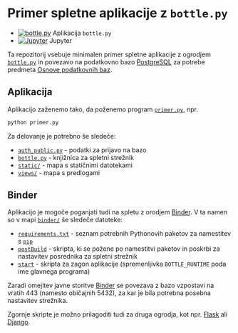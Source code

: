 # Primer spletne aplikacije z `bottle.py`

* [![bottle.py](https://mybinder.org/badge_logo.svg)](https://mybinder.org/v2/gh/jaanos/OPB-bottle/master?urlpath=proxy/8080/) Aplikacija `bottle.py`
* [![Jupyter](https://mybinder.org/badge_logo.svg)](https://mybinder.org/v2/gh/jaanos/OPB-bottle/master) Jupyter


Ta repozitorij vsebuje minimalen primer spletne aplikacije z ogrodjem [`bottle.py`](https://bottlepy.org/docs/dev/) in povezavo na podatkovno bazo [PostgreSQL](https://www.postgresql.org/) za potrebe predmeta [Osnove podatkovnih baz](https://github.com/jaanos/OPB).


## Aplikacija

Aplikacijo zaženemo tako, da poženemo program [`primer.py`](primer.py), npr.
```bash
python primer.py
```
Za delovanje je potrebno še sledeče:
* [`auth_public.py`](auth_public.py) - podatki za prijavo na bazo
* [`bottle.py`](bottle.py) - knjižnica za spletni strežnik
* [`static/`](static/) - mapa s statičnimi datotekami
* [`views/`](views/) - mapa s predlogami


## Binder

Aplikacijo je mogoče poganjati tudi na spletu z orodjem [Binder](https://mybinder.org/). V ta namen so v mapi [`binder/`](binder/) še sledeče datoteke:
* [`requirements.txt`](binder/requirements.txt) - seznam potrebnih Pythonovih paketov za namestitev s [`pip`](https://pypi.org/project/pip/)
* [`postBuild`](binder/postBuild) - skripta, ki se požene po namestitvi paketov in poskrbi za nastavitev posrednika za spletni strežnik
* [`start`](binder/start) - skripta za zagon aplikacije (spremenljivka `BOTTLE_RUNTIME` poda ime glavnega programa)

Zaradi omejitev javne storitve [Binder](https://mybinder.org/) se povezava z bazo vzpostavi na vratih 443 (namesto običajnih 5432), za kar je bila potrebna posebna nastavitev strežnika.

Zgornje skripte je možno prilagoditi tudi za druga ogrodja, kot npr. [Flask](https://palletsprojects.com/p/flask/) ali [Django](https://www.djangoproject.com/).
